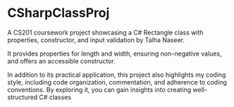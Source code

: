 # CSharpClassProj
A CS201 coursework project showcasing a C# Rectangle class with properties, constructor, and input validation by Talha Naseer.


It provides properties for length and width, ensuring non-negative values, and offers an accessible constructor.

In addition to its practical application, this project also highlights my coding style, including code organization, commentation, and adherence to coding conventions. By exploring it, you can gain insights into creating well-structured C# classes
